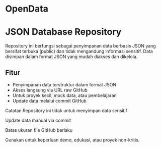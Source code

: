 # OpenData

# JSON Database Repository

Repository ini berfungsi sebagai penyimpanan data berbasis JSON yang bersifat terbuka (public) dan tidak mengandung informasi sensitif. Data disimpan dalam format JSON yang mudah diakses dan dikelola.

## Fitur
- Penyimpanan data terstruktur dalam format JSON
- Akses langsung via URL raw GitHub
- Untuk proyek kecil, mock data, atau pembelajaran
- Update data melalui commit GitHub


Catatan
Repository ini tidak untuk menyimpan data sensitif

Update data manual via commit

Batas ukuran file GitHub berlaku

Gunakan untuk keperluan demo, edukasi, atau proyek non-kritis.
